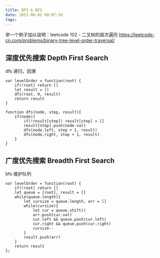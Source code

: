 ```yaml
---
title: DFS & BFS
date: 2021-06-02 00:07:39
tags:
---
```


举一个例子加以说明：leetcode 102 - 二叉树的层次遍历 <https://leetcode-cn.com/problems/binary-tree-level-order-traversal/>


## 深度优先搜索 Depth First Search

dfs 递归，回溯

```
var levelOrder = function(root) {
    if(!root) return []
    let result = []
    dfs(root, 0, result)
    return result
}

function dfs(node, step, result){
    if(node){
        if(!result[step]) result[step] = []
        result[step].push(node.val)
        dfs(node.left, step + 1, result)
        dfs(node.right, step + 1, result)
    }
}
```


## 广度优先搜索 Breadth First Search

bfs 维护队列

```
var levelOrder = function(root) {
    if(!root) return []
    let queue = [root], result = []
    while(queue.length){
        let cursize = queue.length, arr = []
        while(cursize){
            let cur = queue.shift()
            arr.push(cur.val)
            cur.left && queue.push(cur.left)
            cur.right && queue.push(cur.right)
            cursize--
        }
        result.push(arr)
    }
    return result
};
```